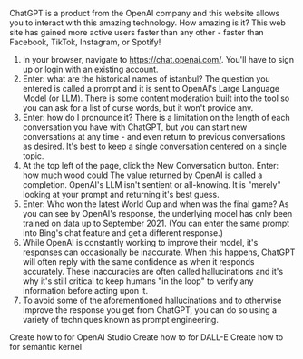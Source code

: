ChatGPT is a product from the OpenAI company and this website allows you to interact with this amazing technology. How amazing is it? This web site has gained more active users faster than any other - faster than Facebook, TikTok, Instagram, or Spotify!
1. In your browser, navigate to https://chat.openai.com/. You'll have to sign up or login with an existing account.
2. Enter: what are the historical names of istanbul?
The question you entered is called a prompt and it is sent to OpenAI's Large Language Model (or LLM).
There is some content moderation built into the tool so you can ask for a list of curse words, but it won't provide any.
3. Enter: how do I pronounce it?
There is a limitation on the length of each conversation you have with ChatGPT, but you can start new conversations at any time - and even return to previous conversations as desired. It's best to keep a single conversation centered on a single topic. 
4. At the top left of the page, click the New Conversation button. Enter: how much wood could
The value returned by OpenAI is called a completion. OpenAI's LLM isn't sentient or all-knowing. It is "merely" looking at your prompt and returning it's best guess.
5. Enter: Who won the latest World Cup and when was the final game?
As you can see by OpenAI's response, the underlying model has only been trained on data up to September 2021. (You can enter the same prompt into Bing's chat feature and get a different response.)
6. While OpenAI is constantly working to improve their model, it's responses can occasionally be inaccurate. When this happens, ChatGPT will often reply with the same confidence as when it responds accurately. These inaccuracies are often called hallucinations and it's why it's still critical to keep humans "in the loop" to verify any information before acting upon it.
7. To avoid some of the aforementioned hallucinations and to otherwise improve the response you get from ChatGPT, you can do so using a variety of techniques known as prompt engineering.

Create how to for OpenAI Studio
Create how to for DALL-E
Create how to for semantic kernel